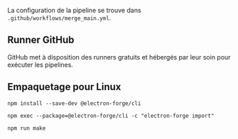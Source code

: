 La configuration de la pipeline se trouve dans `.github/workflows/merge_main.yml`.

## Runner GitHub

GitHub met à disposition des runners gratuits et hébergés par leur soin pour exécuter les pipelines.

## Empaquetage pour Linux

```
npm install --save-dev @electron-forge/cli
```

```
npm exec --package=@electron-forge/cli -c "electron-forge import"
```

```
npm run make
```
